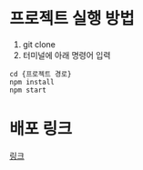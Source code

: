 # 프로젝트 실행 방법
1. git clone
2. 터미널에 아래 명령어 입력
```
cd {프로젝트 경로}
npm install
npm start
```

# 배포 링크
[링크](https://thisisdumpling.life/)